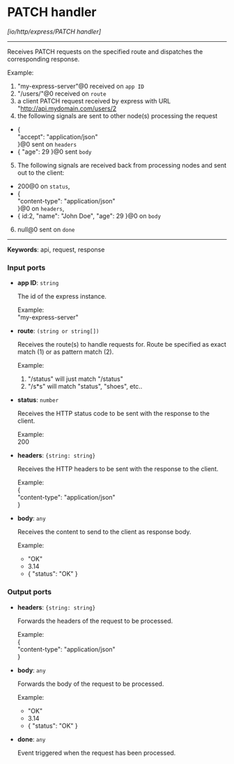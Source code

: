 # PATCH handler

_[io/http/express/PATCH handler]_

---

Receives PATCH requests on the specified route and dispatches the corresponding response.  
  
Example:  
1. "my-express-server"@0 received on `app ID`  
2. "/users/"@0 received on `route`  
3. a client PATCH request received by express with URL "http://api.mydomain.com/users/2  
4. the following signals are sent to other node(s) processing the request  
- {  
 "accept": "application/json"  
}@0 sent on `headers`  
- { "age": 29 }@0 sent `body`  
5. The following signals are received back from processing nodes and sent out to the client:  
- 200@0 on `status`,  
- {  
    "content-type": "application/json"   
  }@0 on `headers`,  
-  { id:2, "name": "John Doe", "age": 29 }@0 on `body`  
6. null@0 sent on `done`  

---

__Keywords__: api, request, response

### Input ports

* __app ID__: ` string `

    The id of the express instance.  
      
    Example:   
    "my-express-server"  


* __route__: ` (string or string[]) `

    Receives the route(s) to handle requests for. Route be specified as exact match (1) or as pattern match (2).  
      
    Example:  
    1) "/status" will just match "/status"  
    2) "/s*s" will match "status", "shoes", etc..  


* __status__: ` number `

    Receives the HTTP status code to be sent with the response to the client.  
      
    Example:   
    200  


* __headers__: ` {string: string} `

    Receives the HTTP headers to be sent with the response to the client.  
      
    Example:   
    {  
      "content-type": "application/json"  
    }  


* __body__: ` any `

    Receives the content to send to the client as response body.  
      
    Example:  
    - "OK"  
    - 3.14  
    - { "status": "OK" }  

### Output ports

* __headers__: ` {string: string} `

    Forwards  the headers of the request to be processed.  
      
    Example:   
    {  
      "content-type": "application/json"  
    }  


* __body__: ` any `

    Forwards the body of the request to be processed.  
      
    Example:  
    - "OK"  
    - 3.14  
    - { "status": "OK" }  


* __done__: ` any `

    Event triggered when the request has been processed.  

